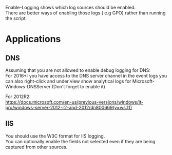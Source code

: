 Enable-Logging shows which log sources should be enabled.  
There are better ways of enabling those logs ( e.g GPO) rather than running the script.  




# Applications  
## DNS  
Assuming that you are not allowed to enable debug logging for DNS:  
For 2016+: you have access to the DNS server channel in the event logs you can also right-click and under view show analytical logs for Microsoft-Windows-DNSServer (Don't forget to enable it)

For 2012R2:  
https://docs.microsoft.com/en-us/previous-versions/windows/it-pro/windows-server-2012-r2-and-2012/dn800669(v=ws.11)




## IIS
You should use the W3C format for IIS logging.  
You can optionally enable the fields not selected even if they are being captured from other sources.
